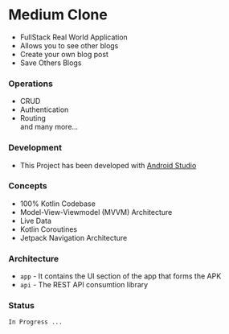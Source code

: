 # Medium Clone
- FullStack Real World Application
- Allows you to see other blogs
- Create your own blog post
- Save Others Blogs

### Operations
- CRUD
- Authentication
- Routing <br> and many more...

### Development
* This Project has been developed  with [Android Studio](https://developer.android.com/studio/)

### Concepts
- 100% Kotlin Codebase
- Model-View-Viewmodel (MVVM) Architecture
- Live Data
- Kotlin Coroutines
- Jetpack Navigation Architecture

### Architecture
- `app` - It contains the UI section of the app that forms the APK
- `api` - The REST API consumtion library


### Status
`In Progress ...`